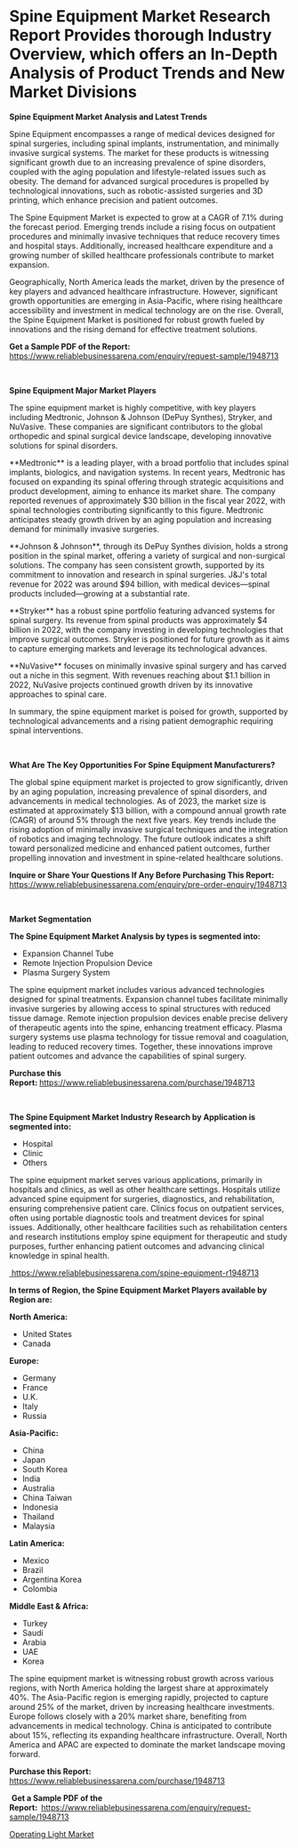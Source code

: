 <p><h1>Spine Equipment Market Research Report Provides thorough Industry Overview, which offers an In-Depth Analysis of Product Trends and New Market Divisions</h1></p><p><strong>Spine Equipment Market Analysis and Latest Trends</strong></p>
<p><p>Spine Equipment encompasses a range of medical devices designed for spinal surgeries, including spinal implants, instrumentation, and minimally invasive surgical systems. The market for these products is witnessing significant growth due to an increasing prevalence of spine disorders, coupled with the aging population and lifestyle-related issues such as obesity. The demand for advanced surgical procedures is propelled by technological innovations, such as robotic-assisted surgeries and 3D printing, which enhance precision and patient outcomes.</p><p>The Spine Equipment Market is expected to grow at a CAGR of 7.1% during the forecast period. Emerging trends include a rising focus on outpatient procedures and minimally invasive techniques that reduce recovery times and hospital stays. Additionally, increased healthcare expenditure and a growing number of skilled healthcare professionals contribute to market expansion.</p><p>Geographically, North America leads the market, driven by the presence of key players and advanced healthcare infrastructure. However, significant growth opportunities are emerging in Asia-Pacific, where rising healthcare accessibility and investment in medical technology are on the rise. Overall, the Spine Equipment Market is positioned for robust growth fueled by innovations and the rising demand for effective treatment solutions.</p></p>
<p><strong>Get a Sample PDF of the Report:&nbsp;</strong> <a href="https://www.reliablebusinessarena.com/enquiry/request-sample/1948713?utm_campaign=2189&utm_medium=2&utm_source=Github&utm_content=ia&utm_term=04032025&utm_id=spine-equipment">https://www.reliablebusinessarena.com/enquiry/request-sample/1948713</a></p>
<p>&nbsp;</p>
<p><strong>Spine Equipment Major Market Players</strong></p>
<p><p>The spine equipment market is highly competitive, with key players including Medtronic, Johnson & Johnson (DePuy Synthes), Stryker, and NuVasive. These companies are significant contributors to the global orthopedic and spinal surgical device landscape, developing innovative solutions for spinal disorders.</p><p>**Medtronic** is a leading player, with a broad portfolio that includes spinal implants, biologics, and navigation systems. In recent years, Medtronic has focused on expanding its spinal offering through strategic acquisitions and product development, aiming to enhance its market share. The company reported revenues of approximately $30 billion in the fiscal year 2022, with spinal technologies contributing significantly to this figure. Medtronic anticipates steady growth driven by an aging population and increasing demand for minimally invasive surgeries.</p><p>**Johnson & Johnson**, through its DePuy Synthes division, holds a strong position in the spinal market, offering a variety of surgical and non-surgical solutions. The company has seen consistent growth, supported by its commitment to innovation and research in spinal surgeries. J&J's total revenue for 2022 was around $94 billion, with medical devices—spinal products included—growing at a substantial rate.</p><p>**Stryker** has a robust spine portfolio featuring advanced systems for spinal surgery. Its revenue from spinal products was approximately $4 billion in 2022, with the company investing in developing technologies that improve surgical outcomes. Stryker is positioned for future growth as it aims to capture emerging markets and leverage its technological advances.</p><p>**NuVasive** focuses on minimally invasive spinal surgery and has carved out a niche in this segment. With revenues reaching about $1.1 billion in 2022, NuVasive projects continued growth driven by its innovative approaches to spinal care.</p><p>In summary, the spine equipment market is poised for growth, supported by technological advancements and a rising patient demographic requiring spinal interventions.</p></p>
<p>&nbsp;</p>
<p><strong>What Are The Key Opportunities For Spine Equipment Manufacturers?</strong></p>
<p><p>The global spine equipment market is projected to grow significantly, driven by an aging population, increasing prevalence of spinal disorders, and advancements in medical technologies. As of 2023, the market size is estimated at approximately $13 billion, with a compound annual growth rate (CAGR) of around 5% through the next five years. Key trends include the rising adoption of minimally invasive surgical techniques and the integration of robotics and imaging technology. The future outlook indicates a shift toward personalized medicine and enhanced patient outcomes, further propelling innovation and investment in spine-related healthcare solutions.</p></p>
<p><strong>Inquire or Share Your Questions If Any Before Purchasing This Report:</strong> <a href="https://www.reliablebusinessarena.com/enquiry/pre-order-enquiry/1948713?utm_campaign=2189&utm_medium=2&utm_source=Github&utm_content=ia&utm_term=04032025&utm_id=spine-equipment">https://www.reliablebusinessarena.com/enquiry/pre-order-enquiry/1948713</a></p>
<p>&nbsp;</p>
<p><strong>Market Segmentation</strong></p>
<p><strong>The Spine Equipment Market Analysis by types is segmented into:</strong></p>
<p><ul><li>Expansion Channel Tube</li><li>Remote Injection Propulsion Device</li><li>Plasma Surgery System</li></ul></p>
<p><p>The spine equipment market includes various advanced technologies designed for spinal treatments. Expansion channel tubes facilitate minimally invasive surgeries by allowing access to spinal structures with reduced tissue damage. Remote injection propulsion devices enable precise delivery of therapeutic agents into the spine, enhancing treatment efficacy. Plasma surgery systems use plasma technology for tissue removal and coagulation, leading to reduced recovery times. Together, these innovations improve patient outcomes and advance the capabilities of spinal surgery.</p></p>
<p><strong>Purchase this Report:&nbsp;</strong><a href="https://www.reliablebusinessarena.com/purchase/1948713?utm_campaign=2189&utm_medium=2&utm_source=Github&utm_content=ia&utm_term=04032025&utm_id=spine-equipment">https://www.reliablebusinessarena.com/purchase/1948713</a></p>
<p>&nbsp;</p>
<p><strong>The Spine Equipment Market Industry Research by Application is segmented into:</strong></p>
<p><ul><li>Hospital</li><li>Clinic</li><li>Others</li></ul></p>
<p><p>The spine equipment market serves various applications, primarily in hospitals and clinics, as well as other healthcare settings. Hospitals utilize advanced spine equipment for surgeries, diagnostics, and rehabilitation, ensuring comprehensive patient care. Clinics focus on outpatient services, often using portable diagnostic tools and treatment devices for spinal issues. Additionally, other healthcare facilities such as rehabilitation centers and research institutions employ spine equipment for therapeutic and study purposes, further enhancing patient outcomes and advancing clinical knowledge in spinal health.</p></p>
<p><a href="https://www.reliablebusinessarena.com/spine-equipment-r1948713?utm_campaign=2189&utm_medium=2&utm_source=Github&utm_content=ia&utm_term=04032025&utm_id=spine-equipment">&nbsp;https://www.reliablebusinessarena.com/spine-equipment-r1948713</a></p>
<p><strong>In terms of Region, the Spine Equipment Market Players available by Region are:</strong></p>
<p>
    <p> <strong> North America: </strong>
        <ul>
            <li>United States</li>
            <li>Canada</li>
        </ul>
        </p> 
    <p> <strong> Europe: </strong>
        <ul>
            <li>Germany</li>
            <li>France</li>
            <li>U.K.</li>
            <li>Italy</li>
            <li>Russia</li>
        </ul>
        </p> 
    <p> <strong> Asia-Pacific: </strong>
        <ul>
            <li>China</li>
            <li>Japan</li>
            <li>South Korea</li>
            <li>India</li>
            <li>Australia</li>
            <li>China Taiwan</li>
            <li>Indonesia</li>
            <li>Thailand</li>
            <li>Malaysia</li>
        </ul>
        </p> 
    <p> <strong> Latin America: </strong>
        <ul>
            <li>Mexico</li>
            <li>Brazil</li>
            <li>Argentina Korea</li>
            <li>Colombia</li>
        </ul>
        </p> 
    <p> <strong> Middle East & Africa: </strong>
        <ul>
            <li>Turkey</li>
            <li>Saudi</li>
            <li>Arabia</li>
            <li>UAE</li>
            <li>Korea</li>
        </ul>
    </p>
    </p>
<p><p>The spine equipment market is witnessing robust growth across various regions, with North America holding the largest share at approximately 40%. The Asia-Pacific region is emerging rapidly, projected to capture around 25% of the market, driven by increasing healthcare investments. Europe follows closely with a 20% market share, benefiting from advancements in medical technology. China is anticipated to contribute about 15%, reflecting its expanding healthcare infrastructure. Overall, North America and APAC are expected to dominate the market landscape moving forward.</p></p>
<p><strong>Purchase this Report: </strong><a href="https://www.reliablebusinessarena.com/purchase/1948713?utm_campaign=2189&utm_medium=2&utm_source=Github&utm_content=ia&utm_term=04032025&utm_id=spine-equipment">https://www.reliablebusinessarena.com/purchase/1948713</a></p>
<p>&nbsp;<strong>Get a Sample PDF of the Report:&nbsp;&nbsp;</strong><a href="https://www.reliablebusinessarena.com/enquiry/request-sample/1948713?utm_campaign=2189&utm_medium=2&utm_source=Github&utm_content=ia&utm_term=04032025&utm_id=spine-equipment">https://www.reliablebusinessarena.com/enquiry/request-sample/1948713</a></p>
<p><strong></strong></p>
<p><p><a href="https://github.com/FlorianWolf90/Market-Research-Report-List-1/blob/main/operating-light-market.md?utm_campaign=2189&utm_medium=2&utm_source=Github&utm_content=ia&utm_term=04032025&utm_id=spine-equipment">Operating Light Market</a></p></p>